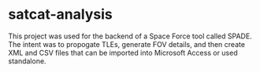 # satcat-analysis
This project was used for the backend of a Space Force tool called SPADE. The intent was to propogate TLEs, generate FOV details, and then create XML and CSV files that can be imported into Microsoft Access or used standalone.

